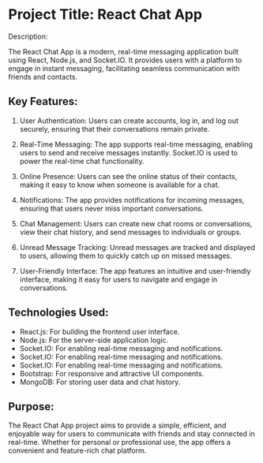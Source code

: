 # Project Title: React Chat App
Description:

The React Chat App is a modern, real-time messaging application built using React, Node.js, and Socket.IO. It provides users with a platform to engage in instant messaging, facilitating seamless communication with friends and contacts.
## Key Features:

1. User Authentication: Users can create accounts, log in, and log out securely, ensuring that their conversations remain private.

2. Real-Time Messaging: The app supports real-time messaging, enabling users to send and receive messages instantly. Socket.IO is used to power the real-time chat functionality.

3. Online Presence: Users can see the online status of their contacts, making it easy to know when someone is available for a chat.

4. Notifications: The app provides notifications for incoming messages, ensuring that users never miss important conversations.

5. Chat Management: Users can create new chat rooms or conversations, view their chat history, and send messages to individuals or groups.

6. Unread Message Tracking: Unread messages are tracked and displayed to users, allowing them to quickly catch up on missed messages.

7. User-Friendly Interface: The app features an intuitive and user-friendly interface, making it easy for users to navigate and engage in conversations.

## Technologies Used:
<ul>
  <li>React.js: For building the frontend user interface.</li>
  <li>Node.js: For the server-side application logic.</li>
  <li>Socket.IO: For enabling real-time messaging and notifications.</li>
  <li>Socket.IO: For enabling real-time messaging and notifications.</li>
  <li>Socket.IO: For enabling real-time messaging and notifications.</li>
  <li>Bootstrap: For responsive and attractive UI components.</li>
  <li>MongoDB: For storing user data and chat history.</li>
</ul>

## Purpose:
The React Chat App project aims to provide a simple, efficient, and enjoyable way for users to communicate with friends and stay connected in real-time. Whether for personal or professional use, the app offers a convenient and feature-rich chat platform.
